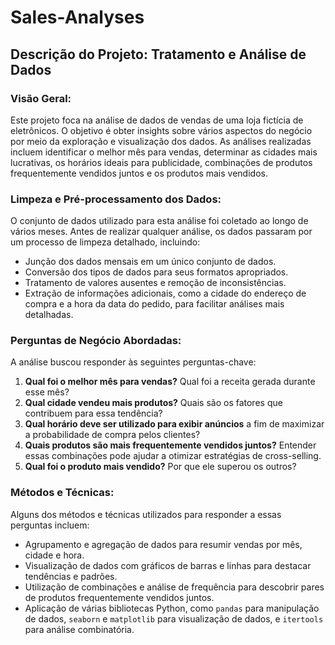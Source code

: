# Sales-Analyses

## Descrição do Projeto: Tratamento e Análise de Dados

### Visão Geral:
Este projeto foca na análise de dados de vendas de uma loja fictícia de eletrônicos. O objetivo é obter insights sobre vários aspectos do negócio por meio da exploração e visualização dos dados. As análises realizadas incluem identificar o melhor mês para vendas, determinar as cidades mais lucrativas, os horários ideais para publicidade, combinações de produtos frequentemente vendidos juntos e os produtos mais vendidos.

### Limpeza e Pré-processamento dos Dados:
O conjunto de dados utilizado para esta análise foi coletado ao longo de vários meses. Antes de realizar qualquer análise, os dados passaram por um processo de limpeza detalhado, incluindo:
- Junção dos dados mensais em um único conjunto de dados.
- Conversão dos tipos de dados para seus formatos apropriados.
- Tratamento de valores ausentes e remoção de inconsistências.
- Extração de informações adicionais, como a cidade do endereço de compra e a hora da data do pedido, para facilitar análises mais detalhadas.

### Perguntas de Negócio Abordadas:
A análise buscou responder às seguintes perguntas-chave:
1. **Qual foi o melhor mês para vendas?** Qual foi a receita gerada durante esse mês?
2. **Qual cidade vendeu mais produtos?** Quais são os fatores que contribuem para essa tendência?
3. **Qual horário deve ser utilizado para exibir anúncios** a fim de maximizar a probabilidade de compra pelos clientes?
4. **Quais produtos são mais frequentemente vendidos juntos?** Entender essas combinações pode ajudar a otimizar estratégias de cross-selling.
5. **Qual foi o produto mais vendido?** Por que ele superou os outros?

### Métodos e Técnicas:
Alguns dos métodos e técnicas utilizados para responder a essas perguntas incluem:
- Agrupamento e agregação de dados para resumir vendas por mês, cidade e hora.
- Visualização de dados com gráficos de barras e linhas para destacar tendências e padrões.
- Utilização de combinações e análise de frequência para descobrir pares de produtos frequentemente vendidos juntos.
- Aplicação de várias bibliotecas Python, como `pandas` para manipulação de dados, `seaborn` e `matplotlib` para visualização de dados, e `itertools` para análise combinatória.

